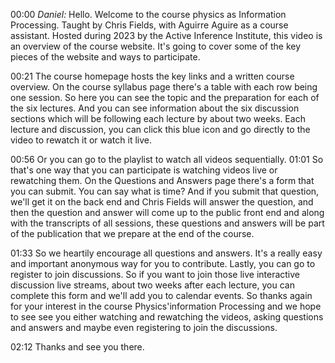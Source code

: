 
00:00 _Daniel:_
Hello.
Welcome to the course physics as Information Processing.
Taught by Chris Fields, with Aguirre Aguire as a course assistant.
Hosted during 2023 by the Active Inference Institute, this video is an overview of the course website.
It's going to cover some of the key pieces of the website and ways to participate.

00:21 The course homepage hosts the key links and a written course overview.
On the course syllabus page there's a table with each row being one session.
So here you can see the topic and the preparation for each of the six lectures.
And you can see information about the six discussion sections which will be following each lecture by about two weeks.
Each lecture and discussion, you can click this blue icon and go directly to the video to rewatch it or watch it live.

00:56 Or you can go to the playlist to watch all videos sequentially.
01:01 So that's one way that you can participate is watching videos live or rewatching them.
On the Questions and Answers page there's a form that you can submit.
You can say what is time?
And if you submit that question, we'll get it on the back end and Chris Fields will answer the question, and then the question and answer will come up to the public front end and along with the transcripts of all sessions, these questions and answers will be part of the publication that we prepare at the end of the course.

01:33 So we heartily encourage all questions and answers.
It's a really easy and important anonymous way for you to contribute.
Lastly, you can go to register to join discussions.
So if you want to join those live interactive discussion live streams, about two weeks after each lecture, you can complete this form and we'll add you to calendar events.
So thanks again for your interest in the course Physics'information Processing and we hope to see see you either watching and rewatching the videos, asking questions and answers and maybe even registering to join the discussions.

02:12 Thanks and see you there.
